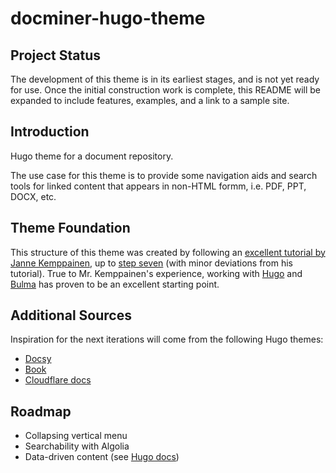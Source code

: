 # docminer-hugo-theme

## Project Status

The development of this theme is in its earliest stages, and is not yet ready for use. Once the initial construction work is complete, this README will be expanded to include features, examples, and a link to a sample site.

## Introduction

Hugo theme for a document repository.

The use case for this theme is to provide some navigation aids and search tools for linked content that appears in non-HTML formm, i.e. PDF, PPT, DOCX, etc.

## Theme Foundation

This structure of this theme was created by following an [excellent tutorial by Janne Kemppainen](https://www.pakstech.com/blog/create-hugo-theme/), up to [step seven](https://www.pakstech.com/blog/hugo-list-page/) (with minor deviations from his tutorial). True to Mr. Kemppainen's experience, working with [Hugo](https://gohugo.io) and [Bulma](https://bulma.io) has proven to be an excellent starting point.

## Additional Sources

Inspiration for the next iterations will come from the following Hugo themes:

* [Docsy](https://themes.gohugo.io/docsy/)
* [Book](https://github.com/alex-shpak/hugo-book)
* [Cloudflare docs](https://github.com/cloudflare/hugo-cloudflare-docs)

## Roadmap

* Collapsing vertical menu
* Searchability with Algolia
* Data-driven content (see [Hugo docs](https://gohugo.io/templates/data-templates/#data-driven-content))
